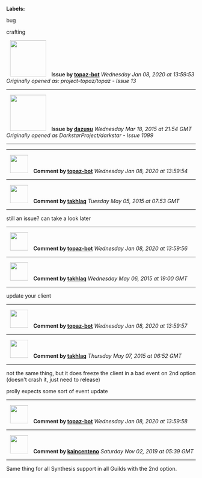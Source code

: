 **Labels:**

bug

crafting



<a href="https://github.com/topaz-bot"><img src="https://avatars3.githubusercontent.com/u/59651103?v=4" width="96" height="96" hspace="10"></img></a> **Issue by [topaz-bot](https://github.com/topaz-bot)**
_Wednesday Jan 08, 2020 at 13:59:53_
_Originally opened as: project-topaz/topaz - Issue 13_

----

<a href="https://github.com/dazusu"><img src="https://avatars0.githubusercontent.com/u/7009763?v=4"  width="96" height="96" hspace="10"></img></a> **Issue by [dazusu](https://github.com/dazusu)**
_Wednesday Mar 18, 2015 at 21:54 GMT_
_Originally opened as DarkstarProject/darkstar - Issue 1099_

----





----
<a href="https://github.com/topaz-bot"><img src="https://avatars3.githubusercontent.com/u/59651103?v=4" width="48" height="48" hspace="10"></img></a> **Comment by [topaz-bot](https://github.com/topaz-bot)**
_Wednesday Jan 08, 2020 at 13:59:54_

----

<a href="https://github.com/takhlaq"><img src="https://avatars1.githubusercontent.com/u/6381451?v=4"  width="48" height="48" hspace="10"></img></a> **Comment by [takhlaq](https://github.com/takhlaq)**
_Tuesday May 05, 2015 at 07:53 GMT_

----

still an issue? can take a look later




----
<a href="https://github.com/topaz-bot"><img src="https://avatars3.githubusercontent.com/u/59651103?v=4" width="48" height="48" hspace="10"></img></a> **Comment by [topaz-bot](https://github.com/topaz-bot)**
_Wednesday Jan 08, 2020 at 13:59:56_

----

<a href="https://github.com/takhlaq"><img src="https://avatars1.githubusercontent.com/u/6381451?v=4"  width="48" height="48" hspace="10"></img></a> **Comment by [takhlaq](https://github.com/takhlaq)**
_Wednesday May 06, 2015 at 19:00 GMT_

----

update your client




----
<a href="https://github.com/topaz-bot"><img src="https://avatars3.githubusercontent.com/u/59651103?v=4" width="48" height="48" hspace="10"></img></a> **Comment by [topaz-bot](https://github.com/topaz-bot)**
_Wednesday Jan 08, 2020 at 13:59:57_

----

<a href="https://github.com/takhlaq"><img src="https://avatars1.githubusercontent.com/u/6381451?v=4"  width="48" height="48" hspace="10"></img></a> **Comment by [takhlaq](https://github.com/takhlaq)**
_Thursday May 07, 2015 at 06:52 GMT_

----

not the same thing, but it does freeze the client in a bad event on 2nd option (doesn't crash it, just need to release)

prolly expects some sort of event update




----
<a href="https://github.com/topaz-bot"><img src="https://avatars3.githubusercontent.com/u/59651103?v=4" width="48" height="48" hspace="10"></img></a> **Comment by [topaz-bot](https://github.com/topaz-bot)**
_Wednesday Jan 08, 2020 at 13:59:58_

----

<a href="https://github.com/kaincenteno"><img src="https://avatars3.githubusercontent.com/u/26943220?v=4"  width="48" height="48" hspace="10"></img></a> **Comment by [kaincenteno](https://github.com/kaincenteno)**
_Saturday Nov 02, 2019 at 05:39 GMT_

----

Same thing for all Synthesis support in all Guilds with the 2nd option.

